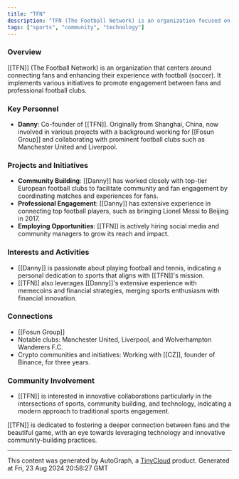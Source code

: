 ```yaml
---
title: "TFN"
description: "TFN (The Football Network) is an organization focused on sports and community-building within the realm of football."
tags: ["sports", "community", "technology"]
---
```


### Overview
[[TFN]] (The Football Network) is an organization that centers around connecting fans and enhancing their experience with football (soccer). It implements various initiatives to promote engagement between fans and professional football clubs.

### Key Personnel
- **Danny**: Co-founder of [[TFN]]. Originally from Shanghai, China, now involved in various projects with a background working for [[Fosun Group]] and collaborating with prominent football clubs such as Manchester United and Liverpool.

### Projects and Initiatives
- **Community Building**: [[Danny]] has worked closely with top-tier European football clubs to facilitate community and fan engagement by coordinating matches and experiences for fans.
- **Professional Engagement**: [[Danny]] has extensive experience in connecting top football players, such as bringing Lionel Messi to Beijing in 2017.
- **Employing Opportunities**: [[TFN]] is actively hiring social media and community managers to grow its reach and impact.
  
### Interests and Activities
- [[Danny]] is passionate about playing football and tennis, indicating a personal dedication to sports that aligns with [[TFN]]'s mission.
- [[TFN]] also leverages [[Danny]]'s extensive experience with memecoins and financial strategies, merging sports enthusiasm with financial innovation.

### Connections
- [[Fosun Group]]
- Notable clubs: Manchester United, Liverpool, and Wolverhampton Wanderers F.C.
- Crypto communities and initiatives: Working with [[CZ]], founder of Binance, for three years.

### Community Involvement
- [[TFN]] is interested in innovative collaborations particularly in the intersections of sports, community building, and technology, indicating a modern approach to traditional sports engagement.

[[TFN]] is dedicated to fostering a deeper connection between fans and the beautiful game, with an eye towards leveraging technology and innovative community-building practices.

---
This content was generated by AutoGraph, a [TinyCloud](https://tinycloud.xyz/) product.
Generated at Fri, 23 Aug 2024 20:58:27 GMT